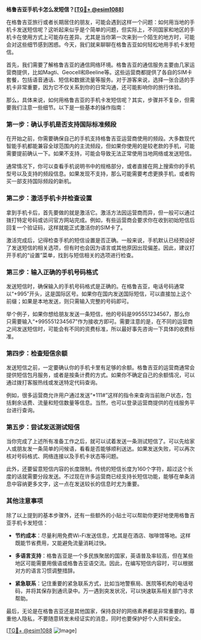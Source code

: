 **格鲁吉亚手机卡怎么发短信？[[TG💪+ @esim1088](https://t.me/s/esim1088)]**

在格鲁吉亚旅行或者长期居住的朋友，可能会遇到这样一个问题：如何用当地的手机卡发送短信呢？这听起来似乎是个简单的问题，但实际上，不同国家和地区的手机卡在使用方式上可能存在差异。尤其是当你第一次来到一个陌生的地方时，可能会对这些细节感到困惑。今天，我们就来聊聊在格鲁吉亚如何轻松地用手机卡发短信。

首先，我们需要了解格鲁吉亚的通信网络环境。格鲁吉亚的通信服务主要由几家运营商提供，比如Magti、Geocell和Beeline等。这些运营商都提供了各自的SIM卡套餐，包括语音通话、短信和数据流量等服务。对于游客来说，选择一张合适的手机卡非常重要，因为它不仅关系到你的日常沟通，还可能影响你的旅行体验。

那么，具体来说，如何用格鲁吉亚的手机卡发短信呢？其实，步骤并不复杂，但需要我们注意一些细节。以下是一些基本的操作指南：

### 第一步：确认手机是否支持国际标准频段

在开始之前，你需要确保自己的手机支持格鲁吉亚运营商使用的频段。大多数现代智能手机都能兼容全球范围内的主流频段，但如果你使用的是较老款的手机，可能需要提前确认一下。如果不支持，可能会导致无法正常使用当地网络或发送短信。

通常情况下，你可以查看手机说明书中的规格部分，或者直接在网上搜索你的手机型号以及支持的频段信息。如果发现不支持，那么可能需要考虑更换手机，或者购买一部支持国际频段的新机。

### 第二步：激活手机卡并检查设置

拿到手机卡后，首先要做的就是激活它。激活方法因运营商而异，但一般可以通过拨打特定号码或访问官方网站完成。例如，有些运营商会要求你在收到初始短信后回复一个验证码，这样就能正式激活你的SIM卡了。

激活完成后，记得检查手机的短信设置是否正确。一般来说，手机默认已经预设好了发送短信的相关选项，但有时也会因为语言或其他原因出现偏差。因此，建议打开手机的“设置”菜单，找到与短信相关的选项进行检查。

### 第三步：输入正确的手机号码格式

发送短信时，确保输入的手机号码格式是正确的。在格鲁吉亚，电话号码通常以“+995”开头，这是国际区号。如果你在国内发送国际短信，可以直接加上这个前缀；如果是本地发送，则只需输入完整的号码即可。

举个例子，如果你想给朋友发送一条短信，他的号码是995551234567，那么你只需要输入“+995551234567”作为接收方即可。需要注意的是，在不同的运营商之间发送短信时，可能会有不同的资费标准，所以最好事先咨询一下具体的收费标准。

### 第四步：检查短信余额

发送短信之前，一定要确认你的手机卡里有足够的余额。格鲁吉亚的运营商通常会提供短信包月服务，或者是按条计费的方式。如果你不确定自己的余额情况，可以通过拨打客服热线或发送特定代码查询。

例如，很多运营商允许用户通过发送“*111#”这样的指令来查询当前账户状态，包括剩余话费、流量和短信数量等信息。当然，也可以登录运营商提供的在线服务平台进行查询。

### 第五步：尝试发送测试短信

当你完成了上述所有准备工作之后，就可以试着发送一条测试短信了。可以先给家人或朋友发一条简单的问候语，看看是否能够顺利送达。如果发送失败，可以再次核对号码格式、网络连接以及手机卡状态等问题。

此外，还要留意短信内容的长度限制。传统的短信长度为160个字符，超过这个长度的话就需要分段发送。不过现在许多运营商已经支持长短信功能，能够在单条消息中容纳更多文字，这一点在发送较长的信息时尤为重要。

### 其他注意事项

除了以上提到的基本步骤外，还有一些额外的小贴士可以帮助你更好地使用格鲁吉亚手机卡发短信：

- **节约成本**：尽量利用免费Wi-Fi发送信息，尤其是在酒店、咖啡馆等地。这样既能节省费用，又能避免流量消耗过快。
  
- **多语言支持**：格鲁吉亚是一个多民族聚居的国家，英语普及率较高，但在某些地区可能需要用俄语或格鲁吉亚语交流。因此，在编写短信内容时，可以根据对方的语言习惯调整措辞。
  
- **紧急联系**：记住重要的紧急联系方式，比如当地警察局、医院等机构的电话号码，并将其保存到通讯录中。万一遇到突发状况，可以快速联系相关部门寻求帮助。

最后，无论是在格鲁吉亚还是其他国家，保持良好的网络素养都是非常重要的。尊重他人隐私，不要随意转发未经证实的消息，同时也要保护好个人资料安全。

[[TG💪+ @esim1088](https://t.me/s/esim1088) ![Image](https://i.postimg.cc/4NQfJmqS/Snipaste-2025-05-13-00-14-12.png)]